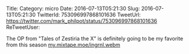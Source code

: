Title: 
Category: micro
Date: 2016-07-13T05:21:30
Slug: 2016-07-13T05:21:30
TwitterId: 753096997868101636
TweetUrl: https://twitter.com/mark_philpot/status/753096997868101636
ReTweetUser: 

The OP from "Tales of Zestiria the X" is definitely going to be my favorite from this season [my.mixtape.moe/ingrnl.webm](https://my.mixtape.moe/ingrnl.webm)